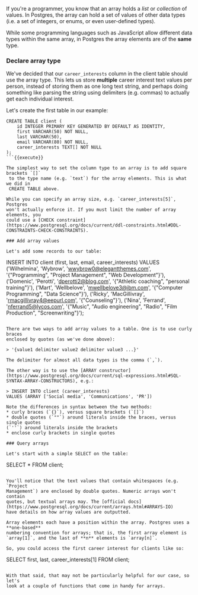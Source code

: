 If you're a programmer, you know that an array holds a _list_ or _collection_ 
of values. In Postgres, the array can hold a set of values of other data types 
(i.e. a set of integers, or enums, or even user-defined types). 

While some programming languages such as JavaScript allow 
different data types within the same array, in Postgres the array elements are 
of the **same** type.

### Declare array type

We've decided that our `career_interests` column in the client table should use
 the array type. This lets us store **multiple** career interest text values 
per person, instead of storing them as one long text string, and perhaps doing 
something like parsing the string using delimiters (e.g. commas) to 
actually get each individual interest.

Let's create the first table in our example:

```
CREATE TABLE client (
    id INTEGER PRIMARY KEY GENERATED BY DEFAULT AS IDENTITY,
	first VARCHAR(50) NOT NULL,
	last VARCHAR(50),
	email VARCHAR(80) NOT NULL,
    career_interests TEXT[] NOT NULL
);
```{{execute}}

The simplest way to set the column type to an array is to add square brackets `[]`
 to the type name (e.g. `text`) for the array elements. This is what we did in 
 CREATE TABLE above. 
 
While you can specify an array size, e.g. `career_interests[5]`, Postgres 
won't actually enforce it. If you must limit the number of array elements, you 
could use a [CHECK constraint](https://www.postgresql.org/docs/current/ddl-constraints.html#DDL-CONSTRAINTS-CHECK-CONSTRAINTS).

### Add array values

Let's add some records to our table:

```
INSERT INTO client (first, last, email, career_interests) 
    VALUES ('Wilhelmina', 'Wybrow', 'wwybrow0@elegantthemes.com', '{"Programming", "Project Management", "Web Development"}'),
        ('Domenic', 'Perotti', 'dperotti2@blog.com', '{"Athletic coaching", "personal training"}'),
        ('Mart', 'Wellbelove', 'mwellbelove3@ibm.com', '{"Computer Programming", "Data Science"}'),
        ('Ricky', 'MacGillivray', 'rmacgillivray4@eepurl.com', '{"Counseling"}'),
        ('Nina', 'Ferrand', 'nferrand5@lycos.com', '{"Music", "Audio engineering", "Radio", "Film Production", "Screenwriting"}');
```{{execute}}

There are two ways to add array values to a table. One is to use curly braces 
enclosed by quotes (as we've done above): 

> '{value1 delimiter value2 delimiter value3 ...}'

The delimiter for almost all data types is the comma (`,`).

The other way is to use the [ARRAY constructor](https://www.postgresql.org/docs/current/sql-expressions.html#SQL-SYNTAX-ARRAY-CONSTRUCTORS), e.g.:

> INSERT INTO client (career_interests)
VALUES (ARRAY ['Social media', 'Communications', 'PR'])

Note the differences in syntax between the two methods:
* curly braces (`{}`), versus square brackets (`[]`)
* double quotes (`""`) around literals inside the braces, versus single quotes 
(`''`) around literals inside the brackets
* enclose curly brackets in single quotes

### Query arrays

Let's start with a simple SELECT on the table:

```
SELECT * FROM client;
```{{execute}}

You'll notice that the text values that contain whitespaces (e.g. `Project 
Management`) are enclosed by double quotes. Numeric arrays won't contain 
quotes, but textual arrays may. The [official docs](https://www.postgresql.org/docs/current/arrays.html#ARRAYS-IO) 
have details on how array values are outputted.

Array elements each have a position within the array. Postgres uses a **one-based** 
numbering convention for arrays; that is, the first array element is 
`array[1]`, and the last of **n** elements is `array[n]`.

So, you could access the first career interest for clients like so:

```
SELECT 
    first,
    last,
    career_interests[1]
FROM client;
```{{execute}}

With that said, that may not be particularly helpful for our case, so let's 
look at a couple of functions that come in handy for arrays.
